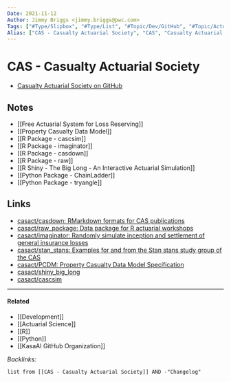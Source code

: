 ```yaml
---
Date: 2021-11-12
Author: Jimmy Briggs <jimmy.briggs@pwc.com>
Tags: ["#Type/Slipbox", "#Type/List", "#Topic/Dev/GitHub", "#Topic/Actuarial"]
Alias: ["CAS - Casualty Actuarial Society", "CAS", "Casualty Actuarial Society"]
---
```


# CAS - Casualty Actuarial Society

- [Casualty Actuarial Society on GitHub](https://github.com/orgs/casact/repositories)

## Notes

- [[Free Actuarial System for Loss Reserving]]
- [[Property Casualty Data Model]]
- [[R Package - cascsim]]
- [[R Package - imaginator]]
- [[R Package - casdown]]
- [[R Package - raw]]
- [[R Shiny - The Big Long - An Interactive Actuarial Simulation]]
- [[Python Package - ChainLadder]]
- [[Python Package - tryangle]]

## Links

- [casact/casdown: RMarkdown formats for CAS publications](https://github.com/casact/casdown)
- [casact/raw_package: Data package for R actuarial workshops](https://github.com/casact/raw_package)
- [casact/imaginator: Randomly simulate inception and settlement of general insurance losses](https://github.com/casact/imaginator)
- [casact/stan_stans: Examples for and from the Stan stans study group of the CAS](https://github.com/casact/stan_stans)
- [casact/PCDM: Property Casualty Data Model Specification](https://github.com/casact/PCDM)
- [casact/shiny_big_long](https://github.com/casact/shiny_big_long)
- [casact/cascsim](https://github.com/casact/cascsim)

***

#### Related

- [[Development]]
- [[Actuarial Science]]
- [[R]]
- [[Python]]
- [[KasaAI GitHub Organization]]

*Backlinks:*

```dataview
list from [[CAS - Casualty Actuarial Society]] AND -"Changelog"
```